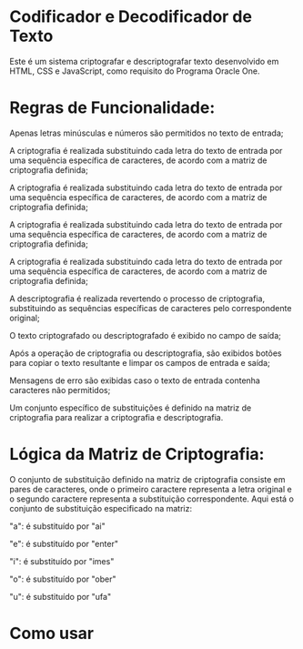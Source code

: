 <h1>Codificador e Decodificador de Texto</h1>
Este é um sistema criptografar e descriptografar texto desenvolvido em HTML, CSS e JavaScript, como requisito do Programa Oracle One.

<h1>Regras de Funcionalidade:</h1>
<p>Apenas letras minúsculas e números são permitidos no texto de entrada;</p>
<p>A criptografia é realizada substituindo cada letra do texto de entrada por uma sequência específica de caracteres, de acordo com a matriz de criptografia definida;</p>
<p>A criptografia é realizada substituindo cada letra do texto de entrada por uma sequência específica de caracteres, de acordo com a matriz de criptografia definida;</p>
<p>A criptografia é realizada substituindo cada letra do texto de entrada por uma sequência específica de caracteres, de acordo com a matriz de criptografia definida;</p>
<p>A criptografia é realizada substituindo cada letra do texto de entrada por uma sequência específica de caracteres, de acordo com a matriz de criptografia definida;</p>
<p>A descriptografia é realizada revertendo o processo de criptografia, substituindo as sequências específicas de caracteres pelo correspondente original;</p>
<p>O texto criptografado ou descriptografado é exibido no campo de saída;</p>
<p>Após a operação de criptografia ou descriptografia, são exibidos botões para copiar o texto resultante e limpar os campos de entrada e saída;</p>
<p>Mensagens de erro são exibidas caso o texto de entrada contenha caracteres não permitidos;</p>
<p>Um conjunto específico de substituições é definido na matriz de criptografia para realizar a criptografia e descriptografia.</p>

<h1>Lógica da Matriz de Criptografia:</h1>
<p>O conjunto de substituição definido na matriz de criptografia consiste em pares de caracteres, onde o primeiro caractere representa a letra original e o segundo caractere representa a substituição correspondente. 
Aqui está o conjunto de substituição especificado na matriz:</p>

"a": é substituído por "ai"

"e": é substituído por "enter"

"i": é substituído por "imes"

"o": é substituído por "ober"

"u": é substituído por "ufa"

<h1>Como usar</h1>
<a href = "https://projeto-codificador.vercel.app/"></a>

